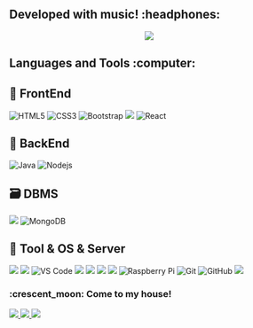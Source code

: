 <h2>
  Developed with music! :headphones:
</h2>

<p align="center">
  <a href="https://open.spotify.com/artist/2VEhCJcrJVAkHDTEMofdiM">
    <img src="https://andyruwruw.vercel.app/api/now-playing">
  </a>
</p>
<h2>
  Languages and Tools :computer:
</h2>

## 🎨 FrontEnd
![HTML5](https://img.shields.io/badge/-HTML5-E34F26?style=flat-square&logo=html5&logoColor=white)
![CSS3](https://img.shields.io/badge/-CSS3-1572B6?style=flat-square&logo=css3)
![Bootstrap](https://img.shields.io/badge/-Bootstrap-563D7C?style=flat-square&logo=bootstrap)
<img src="https://img.shields.io/badge/JavaScript-F7DF1E?style=flat-square&logo=JavaScript&logoColor=white"/></a>
![React](https://img.shields.io/badge/-React-000099?style=flat-square&logo=react)
## 🧠 BackEnd
![Java](https://img.shields.io/badge/-java-E34A86?style=flat-square&logo=java)
![Nodejs](https://img.shields.io/badge/-Nodejs-333300?style=flat-square&logo=Node.js)
## 🗃️ DBMS
<img src="https://img.shields.io/badge/MySQL-4479A1?style=flat-square&logo=MySQL&logoColor=white"/></a>
![MongoDB](https://img.shields.io/badge/-MongoDB-9999cc?style=flat-square&logo=mongodb)
## 🧰 Tool & OS & Server
<img src="https://img.shields.io/badge/ASUS-000000?style=flat-square&logo=ASUS&logoColor=white"/></a>
<img src="https://img.shields.io/badge/Eclipse-3766AB?style=flat-square&logo=Eclipse&logoColor=white"/></a>
![VS Code](https://img.shields.io/badge/-VS%20Code-007ACC?style=flat-square&logo=visual-studio-code)
<img src="https://img.shields.io/badge/Windows-0078D6?style=flat-square&logo=Windows&logoColor=white"/></a>
<img src="https://img.shields.io/badge/Linux-FCC624?style=flat-square&logo=Linux&logoColor=white"/></a>
<img src="https://img.shields.io/badge/Kali Linux-557C94?style=flat-square&logo=KaliLinux&logoColor=white"/></a>
<img src="https://img.shields.io/badge/Apache Tomcat-cc9999?style=flat-square&logo=ApacheTomcat&logoColor=white"/></a>
![Raspberry Pi](https://img.shields.io/badge/-Raspberry%20Pi-C51A4A?style=flat-square&logo=Raspberry-Pi)
![Git](https://img.shields.io/badge/-Git-black?style=flat-square&logo=git)
![GitHub](https://img.shields.io/badge/-GitHub-181717?style=flat-square&logo=github)
<img src="https://img.shields.io/badge/Slack-4A154B?style=flat-square&logo=Slack&logoColor=white"/></a>

<h3>
  <span> :crescent_moon: Come to my house! </span>
</h3>
 <a href="http://2themoon.iptime.org/"> 
    <img src="https://img.shields.io/badge/2theMoon's Web Server-4285F4?style=flat-square&logo=GoogleChrome&logoColor=white"/> 
 </a>
 <a href="https://search.naver.com/search.naver?where=nexearch&sm=top_hty&fbm=0&ie=utf8&query=2theMoon"> 
    <img src="https://img.shields.io/badge/2theMoon's profile -03C75A?style=flat-square&logo=Naver&logoColor=white"/> 
 </a>
    <img src="https://img.shields.io/badge/dlaguddh1@gmail.com-EA4335?style=flat-square&logo=Gmail&logoColor=white"/>
